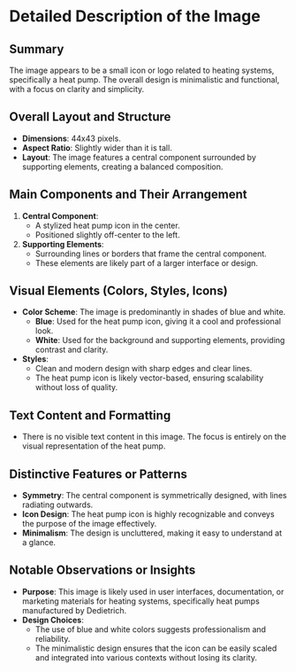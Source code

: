 # Detailed Description of the Image

## Summary
The image appears to be a small icon or logo related to heating systems, specifically a heat pump. The overall design is minimalistic and functional, with a focus on clarity and simplicity.

## Overall Layout and Structure
- **Dimensions**: 44x43 pixels.
- **Aspect Ratio**: Slightly wider than it is tall.
- **Layout**: The image features a central component surrounded by supporting elements, creating a balanced composition.

## Main Components and Their Arrangement
1. **Central Component**:
   - A stylized heat pump icon in the center.
   - Positioned slightly off-center to the left.
2. **Supporting Elements**:
   - Surrounding lines or borders that frame the central component.
   - These elements are likely part of a larger interface or design.

## Visual Elements (Colors, Styles, Icons)
- **Color Scheme**: The image is predominantly in shades of blue and white.
  - **Blue**: Used for the heat pump icon, giving it a cool and professional look.
  - **White**: Used for the background and supporting elements, providing contrast and clarity.
- **Styles**:
  - Clean and modern design with sharp edges and clear lines.
  - The heat pump icon is likely vector-based, ensuring scalability without loss of quality.

## Text Content and Formatting
- There is no visible text content in this image. The focus is entirely on the visual representation of the heat pump.

## Distinctive Features or Patterns
- **Symmetry**: The central component is symmetrically designed, with lines radiating outwards.
- **Icon Design**: The heat pump icon is highly recognizable and conveys the purpose of the image effectively.
- **Minimalism**: The design is uncluttered, making it easy to understand at a glance.

## Notable Observations or Insights
- **Purpose**: This image is likely used in user interfaces, documentation, or marketing materials for heating systems, specifically heat pumps manufactured by Dedietrich.
- **Design Choices**:
  - The use of blue and white colors suggests professionalism and reliability.
  - The minimalistic design ensures that the icon can be easily scaled and integrated into various contexts without losing its clarity.